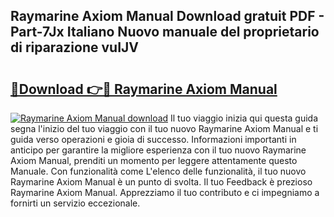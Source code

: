 ## Raymarine Axiom Manual Download gratuit PDF - Part-7Jx Italiano Nuovo manuale del proprietario di riparazione vuIJV

# <h2><a href="http://dfaczpf.blite.top/?on=Raymarine+Axiom+Manual">🔗Download 👉🔴 Raymarine Axiom Manual</a></h2>

[![Raymarine Axiom Manual download](https://i.imgur.com/lujVjoI.png)](http://dfaczpf.blite.top/?on=Raymarine+Axiom+Manual)
Il tuo viaggio inizia qui questa guida segna l'inizio del tuo viaggio con il tuo nuovo Raymarine Axiom Manual e ti guida verso operazioni e gioia di successo. Informazioni importanti in anticipo per garantire la migliore esperienza con il tuo nuovo Raymarine Axiom Manual, prenditi un momento per leggere attentamente questo Manuale. Con funzionalità come L'elenco delle funzionalità, il tuo nuovo Raymarine Axiom Manual è un punto di svolta. Il tuo Feedback è prezioso Raymarine Axiom Manual. Apprezziamo il tuo contributo e ci impegniamo a fornirti un servizio eccezionale.
